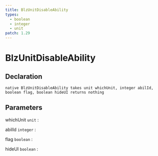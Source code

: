```yaml
---
title: BlzUnitDisableAbility
types:
  - boolean
  - integer
  - unit
patch: 1.29
---
```


# BlzUnitDisableAbility

## Declaration

```jass
native BlzUnitDisableAbility takes unit whichUnit, integer abilId, boolean flag, boolean hideUI returns nothing
```

## Parameters
whichUnit `unit`
: 

abilId `integer`
: 

flag `boolean`
: 

hideUI `boolean`
: 
